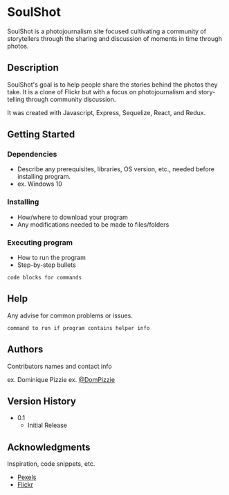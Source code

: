 # SoulShot

SoulShot is a photojournalism site focused cultivating a community of storytellers through the sharing and discussion of moments in time through photos.

## Description

SoulShot's goal is to help people share the stories behind the photos they take. It is a clone of Flickr but with a focus on photojournalism and story-telling through community discussion.

It was created with Javascript, Express, Sequelize, React, and Redux.

## Getting Started

### Dependencies

* Describe any prerequisites, libraries, OS version, etc., needed before installing program.
* ex. Windows 10

### Installing

* How/where to download your program
* Any modifications needed to be made to files/folders

### Executing program

* How to run the program
* Step-by-step bullets
```
code blocks for commands
```

## Help

Any advise for common problems or issues.
```
command to run if program contains helper info
```

## Authors

Contributors names and contact info

ex. Dominique Pizzie
ex. [@DomPizzie](https://twitter.com/dompizzie)

## Version History

* 0.1
    * Initial Release

## Acknowledgments

Inspiration, code snippets, etc.
* [Pexels](https://www.pexels.com/)
* [Flickr](https://www.flickr.com/)
